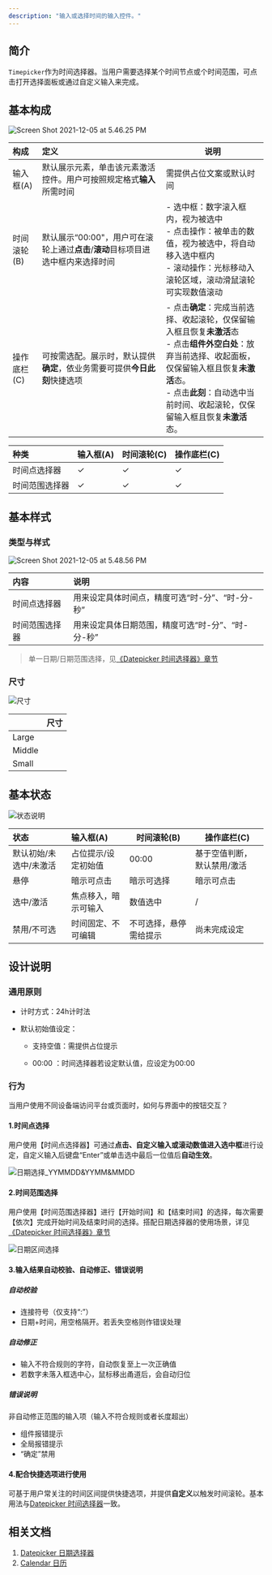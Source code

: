 ```yaml
---
description: "输入或选择时间的输入控件。"
---
```


## 简介

`Timepicker`作为时间选择器。当用户需要选择某个时间节点或个时间范围，可点击打开选择面板或通过自定义输入来完成。

## 基本构成

![Screen Shot 2021-12-05 at 5.46.25 PM](../../../images/Timepicker/consist-1.jpg)

| 构成        | 定义                                                         | 说明                                                         |
| :---------- | :----------------------------------------------------------- | ------------------------------------------------------------ |
| 输入框(A)   | 默认展示元素，单击该元素激活控件。用户可按照规定格式**输入**所需时间 | 需提供占位文案或默认时间                                     |
| 时间滚轮(B) | 默认展示“00:00"，用户可在滚轮上通过**点击**/**滚动**目标项目进选中框内来选择时间 | - 选中框：数字滚入框内，视为被选中<br />- 点击操作：被单击的数值，视为被选中，将自动移入选中框内<br />- 滚动操作：光标移动入滚轮区域，滚动滑鼠滚轮可实现数值滚动 |
| 操作底栏(C) | 可按需选配。展示时，默认提供**确定**，依业务需要可提供**今日此刻**快捷选项 | - 点击**确定**：完成当前选择、收起滚轮，仅保留输入框且恢复**未激活**态<br />- 点击**组件外空白处**：放弃当前选择、收起面板，仅保留输入框且恢复**未激活**态。<br />- 点击**此刻**：自动选中当前时间、收起滚轮，仅保留输入框且恢复**未激活**态。 |



| 种类           | 输入框(A) | 时间滚轮(C) | 操作底栏(C) |
| :------------- | :-------- | ----------- | ----------- |
| 时间点选择器   | ✓         | ✓           | ✓           |
| 时间范围选择器 | ✓         | ✓           | ✓           |


## 基本样式

### 类型与样式

<!--图片存储路径为images下新建元素名文件夹，例/images/Name/pic.png-->

![Screen Shot 2021-12-05 at 5.48.56 PM](../../../images/Timepicker/type-1.jpg)

| 内容           | 说明                                              |
| :------------- | :------------------------------------------------ |
| 时间点选择器   | 用来设定具体时间点，精度可选“时-分”、“时-分-秒”   |
| 时间范围选择器 | 用来设定具体日期范围，精度可选“时-分”、“时-分-秒” |

> 单一日期/日期范围选择，见[《Datepicker 时间选择器》章节]()

### 尺寸

![尺寸]()

<!--图片存储路径为images下新建元素名文件夹，例/images/Name/pic.png-->

|        | 尺寸 |
| :----- | :--- |
| Large  |      |
| Middle |      |
| Small  |      |

## 基本状态

![状态说明](../../../images/Timepicker/Status-1.jpg)

| 状态                   | 输入框(A)            | 时间滚轮(B)            | 操作底栏(C)                 |
| :--------------------- | :------------------- | ---------------------- | --------------------------- |
| 默认初始/未选中/未激活 | 占位提示/设定初始值  | 00:00                  | 基于空值判断，默认禁用/激活 |
| 悬停                   | 暗示可点击           | 暗示可选择             | 暗示可点击                  |
| 选中/激活              | 焦点移入，暗示可输入 | 数值选中               | /                           |
| 禁用/不可选            | 时间固定、不可编辑   | 不可选择，悬停需给提示 | 尚未完成设定                |



## 设计说明

### 通用原则

- 计时方式：24h计时法

- 默认初始值设定：

  - 支持空值：需提供占位提示

  - 00:00 ：时间选择器若设定默认值，应设定为00:00

    

### 行为

当用户使用不同设备端访问平台或页面时，如何与界面中的按钮交互？



#### 1.时间点选择

用户使用【时间点选择器】可通过**点击、自定义输入或滚动数值进入选中框**进行设定，自定义输入后键盘“Enter”或单击选中最后一位值后**自动生效**。

![日期选择_YYMMDD&YYMM&MMDD](../../../images/Timepicker/rolling.png)

#### 2.时间范围选择

用户使用【时间范围选择器】进行【开始时间】和【结束时间】的选择，每次需要【依次】完成开始时间及结束时间的选择。搭配日期选择器的使用场景，详见[《Datepicker 时间选择器》章节]()

![日期区间选择](../../../images/Button/日期区间选择.jpg)

#### 3.输入结果自动校验、自动修正、错误说明

##### 自动校验

- 连接符号（仅支持“:”）
- 日期+时间，用空格隔开。若丢失空格则作错误处理

##### 自动修正

- 输入不符合规则的字符，自动恢复至上一次正确值
- 若数字未落入框选中心，鼠标移出甬道后，会自动归位

##### 错误说明

非自动修正范围的输入项（输入不符合规则或者长度超出）

- 组件报错提示
- 全局报错提示
- “确定”禁用

#### 4.配合**快捷选项**进行使用

可基于用户常关注的时间区间提供快捷选项，并提供**自定义**以触发时间滚轮。基本用法与[Datepicker 时间选择器]()一致。
<!--

## 主题

| 内容 | 值           | 默认值  |
| :--- | :----------- | :------ |
| icon | icon/nothing | nothing |
| icon | icon/nothing | nothing |

-->

## 相关文档

1. [Datepicker 日期选择器](/component/Datepicker/)
3. [Calendar 日历](/component/Calendar/)


